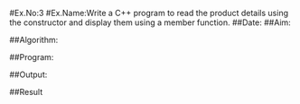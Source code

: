 #Ex.No:3
#Ex.Name:Write a C++ program to read the product details using the constructor and display them using a member function.
##Date:
##Aim:


##Algorithm:





##Program:



##Output:



##Result

